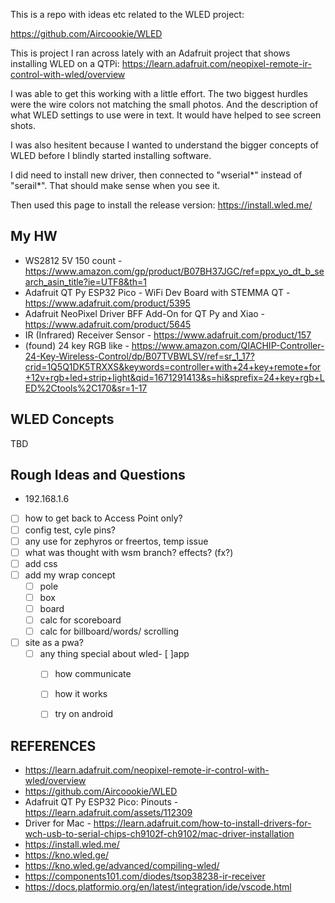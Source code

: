 This is a repo with ideas etc related to the WLED project:

https://github.com/Aircoookie/WLED

This is project I ran across lately with an Adafruit project that shows installing WLED on a QTPi: https://learn.adafruit.com/neopixel-remote-ir-control-with-wled/overview

I was able to get this working with a little effort.  The two biggest hurdles were the wire colors not matching the small photos.  And the description of what WLED settings to use were in text.  It would have helped to see screen shots.

I was also hesitent because I wanted to understand the bigger concepts of WLED before I blindly started installing software.

I did need to install new driver, then connected to "wserial*" instead of "serail*".  That should make sense when you see it.

Then used this page to install the release version: https://install.wled.me/

## My HW
- WS2812 5V 150 count - https://www.amazon.com/gp/product/B07BH37JGC/ref=ppx_yo_dt_b_search_asin_title?ie=UTF8&th=1
- Adafruit QT Py ESP32 Pico - WiFi Dev Board with STEMMA QT - https://www.adafruit.com/product/5395
- Adafruit NeoPixel Driver BFF Add-On for QT Py and Xiao - https://www.adafruit.com/product/5645
- IR (Infrared) Receiver Sensor - https://www.adafruit.com/product/157
- (found) 24 key RGB like - https://www.amazon.com/QIACHIP-Controller-24-Key-Wireless-Control/dp/B07TVBWLSV/ref=sr_1_17?crid=1Q5Q1DK5TRXXS&keywords=controller+with+24+key+remote+for+12v+rgb+led+strip+light&qid=1671291413&s=hi&sprefix=24+key+rgb+LED%2Ctools%2C170&sr=1-17



## WLED Concepts

TBD

## Rough Ideas and Questions

- 192.168.1.6

- [ ] how to get back to Access Point only?
- [ ] config test, cyle pins?
- [ ] any use for zephyros or freertos, temp issue
- [ ] what was thought with wsm branch?  effects? (fx?)
- [ ] add css
- [ ] add my wrap concept
    - [ ] pole
    - [ ] box
    - [ ] board
    - [ ] calc for scoreboard
    - [ ] calc for billboard/words/ scrolling
- [ ] site as a pwa?
    - [ ] any thing special about wled- [ ]app
        - [ ] how communicate
        - [ ] how it works
        - [ ] try on android






## REFERENCES

- https://learn.adafruit.com/neopixel-remote-ir-control-with-wled/overview
- https://github.com/Aircoookie/WLED
- Adafruit QT Py ESP32 Pico: Pinouts - https://learn.adafruit.com/assets/112309
- Driver for Mac - https://learn.adafruit.com/how-to-install-drivers-for-wch-usb-to-serial-chips-ch9102f-ch9102/mac-driver-installation
- https://install.wled.me/
- https://kno.wled.ge/
- https://kno.wled.ge/advanced/compiling-wled/
- https://components101.com/diodes/tsop38238-ir-receiver
- https://docs.platformio.org/en/latest/integration/ide/vscode.html


